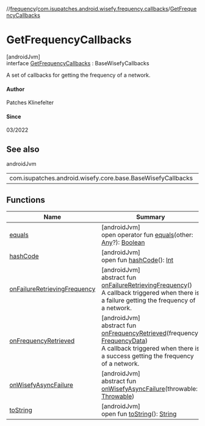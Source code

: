 //[frequency](../../../index.md)/[com.isupatches.android.wisefy.frequency.callbacks](../index.md)/[GetFrequencyCallbacks](index.md)

# GetFrequencyCallbacks

[androidJvm]\
interface [GetFrequencyCallbacks](index.md) : BaseWisefyCallbacks

A set of callbacks for getting the frequency of a network.

#### Author

Patches Klinefelter

#### Since

03/2022

## See also

androidJvm

| | |
|---|---|
| com.isupatches.android.wisefy.core.base.BaseWisefyCallbacks |  |

## Functions

| Name | Summary |
|---|---|
| [equals](../../com.isupatches.android.wisefy.frequency.entities/-is-network5g-hz-result/-false/index.md#585090901%2FFunctions%2F-831600846) | [androidJvm]<br>open operator fun [equals](../../com.isupatches.android.wisefy.frequency.entities/-is-network5g-hz-result/-false/index.md#585090901%2FFunctions%2F-831600846)(other: [Any](https://kotlinlang.org/api/latest/jvm/stdlib/kotlin/-any/index.html)?): [Boolean](https://kotlinlang.org/api/latest/jvm/stdlib/kotlin/-boolean/index.html) |
| [hashCode](../../com.isupatches.android.wisefy.frequency.entities/-is-network5g-hz-result/-false/index.md#1794629105%2FFunctions%2F-831600846) | [androidJvm]<br>open fun [hashCode](../../com.isupatches.android.wisefy.frequency.entities/-is-network5g-hz-result/-false/index.md#1794629105%2FFunctions%2F-831600846)(): [Int](https://kotlinlang.org/api/latest/jvm/stdlib/kotlin/-int/index.html) |
| [onFailureRetrievingFrequency](on-failure-retrieving-frequency.md) | [androidJvm]<br>abstract fun [onFailureRetrievingFrequency](on-failure-retrieving-frequency.md)()<br>A callback triggered when there is a failure getting the frequency of a network. |
| [onFrequencyRetrieved](on-frequency-retrieved.md) | [androidJvm]<br>abstract fun [onFrequencyRetrieved](on-frequency-retrieved.md)(frequency: [FrequencyData](../../com.isupatches.android.wisefy.frequency.entities/-frequency-data/index.md))<br>A callback triggered when there is a success getting the frequency of a network. |
| [onWisefyAsyncFailure](index.md#823639724%2FFunctions%2F-831600846) | [androidJvm]<br>abstract fun [onWisefyAsyncFailure](index.md#823639724%2FFunctions%2F-831600846)(throwable: [Throwable](https://kotlinlang.org/api/latest/jvm/stdlib/kotlin/-throwable/index.html)) |
| [toString](../../com.isupatches.android.wisefy.frequency.entities/-is-network5g-hz-result/-false/index.md#1616463040%2FFunctions%2F-831600846) | [androidJvm]<br>open fun [toString](../../com.isupatches.android.wisefy.frequency.entities/-is-network5g-hz-result/-false/index.md#1616463040%2FFunctions%2F-831600846)(): [String](https://kotlinlang.org/api/latest/jvm/stdlib/kotlin/-string/index.html) |
